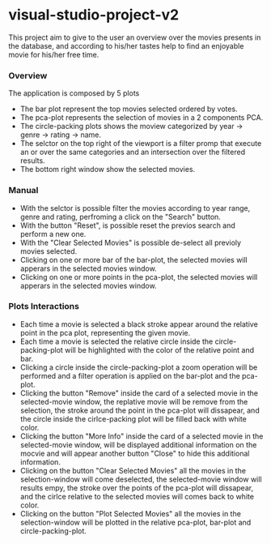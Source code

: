 # visual-studio-project-v2

This project aim to give to the user an overview over the movies presents in the database, and according to his/her tastes help to find an enjoyable movie for his/her free time.

### Overview  

The application is composed by 5 plots

- The bar plot represent the top movies selected ordered by votes.
- The pca-plot represents the selection of movies in a 2 components PCA.
- The circle-packing plots shows the moview categorized by year -> genre -> rating -> name.
- The selctor on the top right of the viewport is a filter promp that execute an or over the same categories and an intersection over the filtered results.
- The bottom right window show the selected movies.

### Manual

- With the selctor is possible filter the movies according to year range, genre and rating, perfroming a click on the "Search" button.
- With the button "Reset", is possible reset the previos search and perform a new one.
- With the "Clear Selected Movies" is possible de-select all previoly movies selected.
- Clicking on one or more bar of the bar-plot, the selected movies will apperars in the selected movies window.
- Clicking on one or more points in the pca-plot, the selected movies will apperars in the selected movies window.

### Plots Interactions

- Each time a movie is selected a black stroke appear around the relative point in the pca plot, representing the given movie.
- Each time a movie is selected the relative circle inside the circle-packing-plot will be highlighted with the color of the relative point and bar.
- Clicking a circle inside the circle-packing-plot a zoom operation will be performed and a filter operation is applied on the bar-plot and the pca-plot.
- Clicking the button "Remove" inside the card of a selected movie in the selected-movie window, the replative movie will be remove from the selection, the stroke around the point in the pca-plot will dissapear, and the circle inside the cirlce-packing plot will be filled back with white color.
- Clicking the button "More Info" inside the card of a selected movie in the selected-movie window, will be displayed additional information on the mocvie and will appear another button "Close" to hide this additional information.
- Clicking on the button "Clear Selected Movies" all the movies in the selection-window will come deselected, the selected-movie window will results empy, the stroke over the points of the pca-plot will dissapear, and the cirlce relative to the selected movies will comes back to white color.
- Clicking on the button "Plot Selected Movies" all the movies in the selection-window will be plotted in the relative pca-plot, bar-plot and circle-packing-plot.
